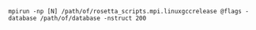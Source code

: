     mpirun -np [N] /path/of/rosetta_scripts.mpi.linuxgccrelease @flags -database /path/of/database -nstruct 200
